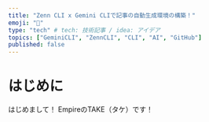 ```yaml
---
title: "Zenn CLI x Gemini CLIで記事の自動生成環境の構築！"
emoji: "🕌"
type: "tech" # tech: 技術記事 / idea: アイデア
topics: ["GeminiCLI", "ZennCLI", "CLI", "AI", "GitHub"]
published: false
---
```


# はじめに
はじめまして！
EmpireのTAKE（タケ）です！

